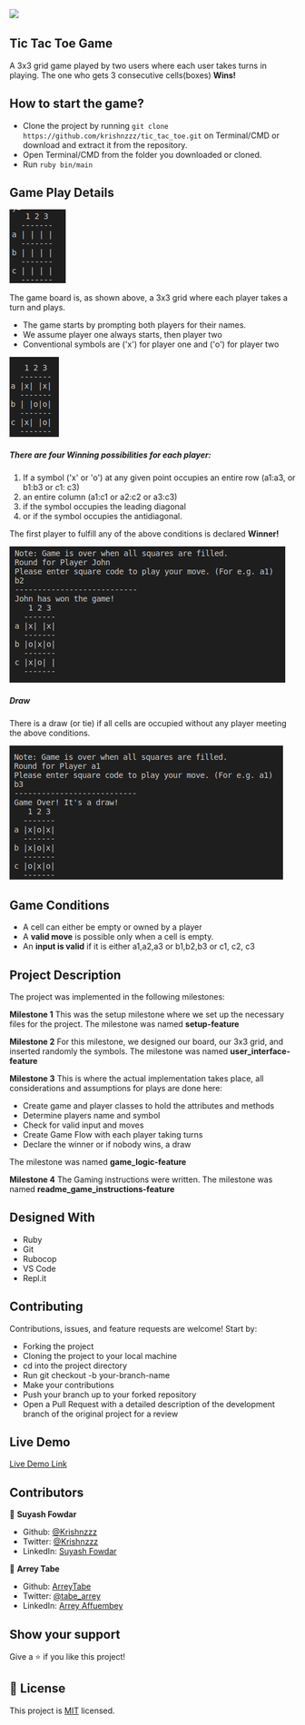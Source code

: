 ![](https://img.shields.io/badge/Microverse-blueviolet)

## Tic Tac Toe Game

A 3x3 grid game played by two users where each user takes turns in playing. The one who gets 3 consecutive cells(boxes) **Wins!** 

## How to start the game?

- Clone the project by running `git clone https://github.com/krishnzzz/tic_tac_toe.git` on Terminal/CMD or download and extract it from the repository.
- Open Terminal/CMD from the folder you downloaded or cloned.
- Run `ruby bin/main`

## Game Play Details

![screenshot](asset/tic-tac-toe-grid.png)

The game board is, as shown above, a 3x3 grid where each player takes a turn and plays.

- The game starts by prompting both players for their names.
- We assume player one always starts, then player two
- Conventional symbols are ('x') for player one and ('o') for player two

![screenshot](asset/grid_with_symbols.png)

##### There are four Winning possibilities for each player:

1) If a symbol ('x' or 'o') at any given point occupies an entire row (a1:a3, or b1:b3 or c1: c3) 
2) an entire column (a1:c1 or a2:c2 or a3:c3) 
3) if the symbol occupies the leading diagonal 
4)  or if the symbol occupies the antidiagonal.

 The first player to fulfill any of the above conditions is declared **Winner!**

 ![screenshot](asset/winning_grid.png.png)

##### Draw

There is a draw (or tie) if all cells are occupied without any player meeting the above conditions.

![screenshot](asset/draw_grid.png)

## Game Conditions

- A cell can either be empty or owned by a player
- A **valid move** is possible only when a cell is empty.
- An **input is valid** if it is either a1,a2,a3 or b1,b2,b3 or c1, c2, c3



## Project Description

The project was implemented in the following milestones:

**Milestone 1**
This was the setup milestone where we set up the necessary files for the project. The milestone was named **setup-feature**

**Milestone 2**
For this milestone, we designed our board, our 3x3 grid, and inserted randomly the symbols. The milestone was named  **user_interface-feature**

**Milestone 3**
This is where the actual implementation takes place, all considerations and assumptions for plays are done here:

- Create game and player classes to hold the attributes and methods
- Determine players name and symbol
- Check for valid input and moves
- Create Game Flow with each player taking turns
- Declare the winner or if nobody wins, a draw

The milestone was named  **game_logic-feature**

**Milestone 4**
The Gaming instructions were written. The milestone was named **readme_game_instructions-feature**

## Designed With
- Ruby
- Git
- Rubocop
- VS Code
- Repl.it


## Contributing

Contributions, issues, and feature requests are welcome! Start by:

  - Forking the project
  - Cloning the project to your local machine
  - cd into the project directory
  - Run git checkout -b your-branch-name
  - Make your contributions
  - Push your branch up to your forked repository
  - Open a Pull Request with a detailed description of the development branch of the original project for a review


## Live Demo

[Live Demo Link](https://repl.it/github/krishnzzz/tic_tac_toe)

## Contributors


👤  **Suyash Fowdar**


- Github: [@Krishnzzz](https://github.com/krishnzzz)
- Twitter: [@Krishnzzz](https://twitter.com/Krishnzzz)
- LinkedIn: [Suyash Fowdar](https://www.linkedin.com/in/suyash-fowdar-22b89514a/)

👤 **Arrey Tabe**

- Github: [ArreyTabe](https://github.com/ArreyTabe)
- Twitter: [@tabe_arrey](https://twitter.com/tabe_arrey)
- LinkedIn: [Arrey Affuembey](https://www.linkedin.com/in/arrey-affuembey-80a8b11a8/)

## Show your support

Give a  ⭐️ if you like this project!

## 📝 License

This project is [MIT](https://choosealicense.com/licenses/mit/) licensed.

